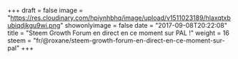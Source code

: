 +++
draft = false
image = "https://res.cloudinary.com/hpiynhbhq/image/upload/v1511023189/hlaxqtxbubiqdjkgu9wi.png"
showonlyimage = false
date = "2017-09-08T20:22:08"
title = "Steem Growth Forum en direct en ce moment sur PAL !"
weight = 16
steem = "fr/@roxane/steem-growth-forum-en-direct-en-ce-moment-sur-pal"
+++

<!--more-->
